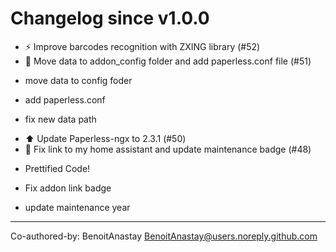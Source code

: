 # Changelog since v1.0.0
- ⚡ Improve barcodes recognition with ZXING library (#52) 
- 🔨 Move data to addon_config folder and add paperless.conf file (#51)

* move data to config foder

* add paperless.conf

* fix new data path 
- ⬆️ Update Paperless-ngx to 2.3.1 (#50) 
- 🎉 Fix link to my home assistant and update maintenance badge (#48)

* Prettified Code!

* Fix addon link badge

* update maintenance year

---------

Co-authored-by: BenoitAnastay <BenoitAnastay@users.noreply.github.com> 
